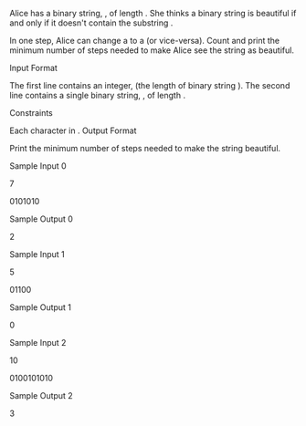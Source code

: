 Alice has a binary string, , of length . She thinks a binary string is beautiful if and only if it doesn't contain the substring .

In one step, Alice can change a  to a  (or vice-versa). Count and print the minimum number of steps needed to make Alice see the string as beautiful.

Input Format

The first line contains an integer,  (the length of binary string ). 
The second line contains a single binary string, , of length .

Constraints

Each character in .
Output Format

Print the minimum number of steps needed to make the string beautiful.

Sample Input 0

7

0101010

Sample Output 0

2

Sample Input 1

5

01100

Sample Output 1

0

Sample Input 2

10

0100101010

Sample Output 2

3
